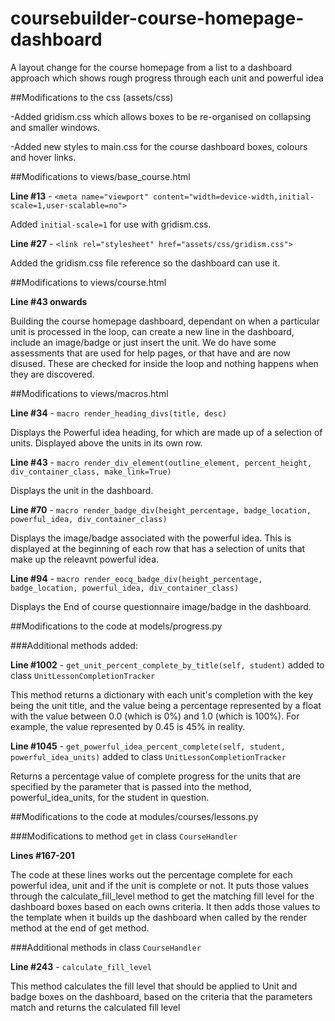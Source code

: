 # coursebuilder-course-homepage-dashboard
A layout change for the course homepage from a list to a dashboard approach which shows rough progress through each unit and powerful idea

##Modifications to the css (assets/css)

-Added gridism.css which allows boxes to be re-organised on collapsing and smaller windows.

-Added new styles to main.css for the course dashboard boxes, colours and hover links.

##Modifications to views/base_course.html

**Line #13** - `<meta name="viewport" content="width=device-width,initial-scale=1,user-scalable=no">`

Added `initial-scale=1` for use with gridism.css.

**Line #27** - `<link rel="stylesheet" href="assets/css/gridism.css">`

Added the gridism.css file reference so the dashboard can use it.

##Modifications to views/course.html

**Line #43 onwards**

Building the course homepage dashboard, dependant on when a particular unit is processed in the loop, can create a new line in the dashboard, include an image/badge or just insert the unit.
We do have some assessments that are used for help pages, or that have and are now disused. These are checked for inside the loop and nothing happens when they are discovered.

##Modifications to views/macros.html

**Line #34** - `macro render_heading_divs(title, desc)`

Displays the Powerful idea heading, for which are made up of a selection of units. Displayed above the units in its own row.

**Line #43** - `macro render_div_element(outline_element, percent_height, div_container_class, make_link=True)`

Displays the unit in the dashboard.

**Line #70** - `macro render_badge_div(height_percentage, badge_location, powerful_idea, div_container_class)`

Displays the image/badge associated with the powerful idea. This is displayed at the beginning of each row that has a selection of units that make up the releavnt powerful idea.

**Line #94** - `macro render_eocq_badge_div(height_percentage, badge_location, powerful_idea, div_container_class)`

Displays the End of course questionnaire image/badge in the dashboard.

##Modifications to the code at models/progress.py

###Additional methods added:

**Line #1002** - `get_unit_percent_complete_by_title(self, student)` added to class `UnitLessonCompletionTracker`

This method returns a dictionary with each unit's completion with the key being the unit title, and the value being a percentage represented by a float with the value between 0.0 (which is 0%) and 1.0 (which is 100%).
For example, the value represented by 0.45 is 45% in reality.

**Line #1045** - `get_powerful_idea_percent_complete(self, student, powerful_idea_units)` added to class `UnitLessonCompletionTracker`

Returns a percentage value of complete progress for the units that are specified by the parameter that is passed into the method, powerful_idea_units, for the student in question.

##Modifications to the code at modules/courses/lessons.py

###Modifications to method `get` in class `CourseHandler`

**Lines #167-201**

The code at these lines works out the percentage complete for each powerful idea, unit and if the unit is complete or not.
It puts those values through the calculate_fill_level method to get the matching fill level for the dashboard boxes based on each owns criteria.
It then adds those values to the template when it builds up the dashboard when called by the render method at the end of get method.

###Additional methods in class `CourseHandler`

**Line #243** - `calculate_fill_level`

This method calculates the fill level that should be applied to Unit and badge boxes on the dashboard, based on the criteria that the parameters match and returns the calculated fill level
